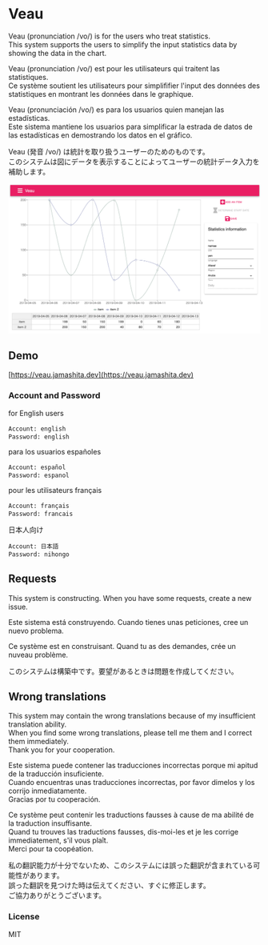 # Veau

Veau (pronunciation /vo/) is for the users who treat statistics.  
This system supports the users to simplify the input statistics data by showing the data in the chart.

Veau (pronunciation /vo/) est pour les utilisateurs qui traitent las statistiques.  
Ce système soutient les utilisateurs pour simplififier l'input des données des statistiques en montrant les données dans le graphique.

Veau (pronunciación /vo/) es para los usuarios quien manejan las estadísticas.  
Este sistema mantiene los usuarios para simplificar la estrada de datos de las estadísticas en demostrando los datos en el gráfico.

Veau (発音 /vo/) は統計を取り扱うユーザーのためのものです。  
このシステムは図にデータを表示することによってユーザーの統計データ入力を補助します。

![](images/screenshot.png)

## Demo

[https://veau.jamashita.dev](https://veau.jamashita.dev)

### Account and Password

for English users

```
Account: english
Password: english
```

para los usuarios españoles

```
Account: español
Password: espanol
```

pour les utilisateurs français

```
Account: français
Password: francais
```

日本人向け

```
Account: 日本語
Password: nihongo
```

## Requests

This system is constructing. When you have some requests, create a new issue.

Este sistema está construyendo. Cuando tienes unas peticiones, cree un nuevo problema.

Ce système est en construisant. Quand tu as des demandes, crée un nuveau problème.

このシステムは構築中です。要望があるときは問題を作成してください。

## Wrong translations

This system may contain the wrong translations because of my insufficient translation ability.  
When you find some wrong translations, please tell me them and I correct them immediately.  
Thank you for your cooperation.

Este sistema puede contener las traducciones incorrectas porque mi apitud de la traducción insuficiente.  
Cuando encuentras unas traducciones incorrectas, por favor dimelos y los corrijo inmediatamente.  
Gracias por tu cooperación.

Ce système peut contenir les traductions fausses à cause de ma abilité de la traduction insuffisante.  
Quand tu trouves las traductions fausses, dis-moi-les et je les corrige immediatement, s'il vous plaît.  
Merci pour ta coopéation.

私の翻訳能力が十分でないため、このシステムには誤った翻訳が含まれている可能性があります。  
誤った翻訳を見つけた時は伝えてください、すぐに修正します。  
ご協力ありがとうございます。

### License

MIT
